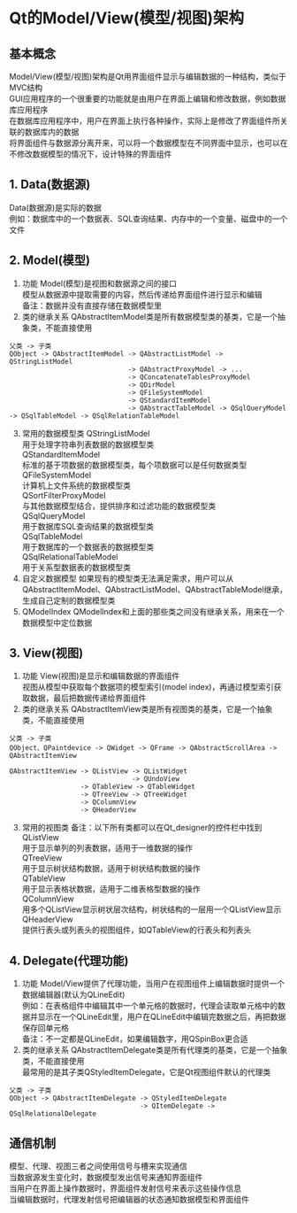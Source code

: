 # Qt的Model/View(模型/视图)架构

## 基本概念
Model/View(模型/视图)架构是Qt用界面组件显示与编辑数据的一种结构，类似于MVC结构  
GUI应用程序的一个很重要的功能就是由用户在界面上编辑和修改数据，例如数据库应用程序  
在数据库应用程序中，用户在界面上执行各种操作，实际上是修改了界面组件所关联的数据库内的数据  
将界面组件与数据源分离开来，可以将一个数据模型在不同界面中显示，也可以在不修改数据模型的情况下，设计特殊的界面组件  


## 1. Data(数据源)
Data(数据源)是实际的数据  
例如：数据库中的一个数据表、SQL查询结果、内存中的一个变量、磁盘中的一个文件  


## 2. Model(模型)
1. 功能
Model(模型)是视图和数据源之间的接口  
模型从数据源中提取需要的内容，然后传递给界面组件进行显示和编辑  
备注：数据并没有直接存储在数据模型里  
2. 类的继承关系
QAbstractltemModel类是所有数据模型类的基类，它是一个抽象类，不能直接使用  
```
父类 -> 子类
QObject -> QAbstractItemModel -> QAbstractListModel -> QStringListModel
                              -> QAbstractProxyModel -> ...
                              -> QConcatenateTablesProxyModel
                              -> QDirModel
                              -> QFileSystemModel
                              -> QStandardItemModel
                              -> QAbstractTableModel -> QSqlQueryModel -> QSqlTableModel -> QSqlRelationTableModel
```
3. 常用的数据模型类
QStringListModel  
用于处理字符串列表数据的数据模型类  
QStandardltemModel  
标准的基于项数据的数据模型类，每个项数据可以是任何数据类型  
QFileSystemModel  
计算机上文件系统的数据模型类  
QSortFilterProxyModel  
与其他数据模型结合，提供排序和过滤功能的数据模型类  
QSqlQueryModel  
用于数据库SQL查询结果的数据模型类  
QSqlTableModel  
用于数据库的一个数据表的数据模型类  
QSqlRelationalTableModel  
用于关系型数据表的数据模型类  
4. 自定义数据模型
如果现有的模型类无法满足需求，用户可以从QAbstractltemModel、QAbstractListModel、QAbstractTableModel继承，生成自己定制的数据模型类  
5. QModelIndex
QModelIndex和上面的那些类之间没有继承关系，用来在一个数据模型中定位数据  


## 3. View(视图)
1. 功能
View(视图)是显示和编辑数据的界面组件  
视图从模型中获取每个数据项的模型索引(model index)，再通过模型索引获取数据，最后把数据传递给界面组件  
2. 类的继承关系
QAbstractItemView类是所有视图类的基类，它是一个抽象类，不能直接使用  
```
父类 -> 子类
QObject、QPaintdevice -> QWidget -> QFrame -> QAbstractScrollArea -> QAbstractItemView

QAbstractItemView -> QListView -> QListWidget
                               -> QUndoView
                  -> QTableView -> QTableWidget
                  -> QTreeView -> QTreeWidget
                  -> QColumnView
                  -> QHeaderView
```
3. 常用的视图类
备注：以下所有类都可以在Qt_designer的控件栏中找到  
QListView  
用于显示单列的列表数据，适用于一维数据的操作  
QTreeView  
用于显示树状结构数据，适用于树状结构数据的操作  
QTableView  
用于显示表格状数据，适用于二维表格型数据的操作  
QColumnView  
用多个QListView显示树状层次结构，树状结构的一层用一个QListView显示  
QHeaderView  
提供行表头或列表头的视图组件，如QTableView的行表头和列表头  


## 4. Delegate(代理功能)
1. 功能
Model/View提供了代理功能，当用户在视图组件上编辑数据时提供一个数据编辑器(默认为QLineEdit)  
例如：在表格组件中编辑其中一个单元格的数据时，代理会读取单元格中的数据并显示在一个QLineEdit里，用户在QLineEdit中编辑完数据之后，再把数据保存回单元格  
备注：不一定都是QLineEdit，如果编辑数字，用QSpinBox更合适  
2. 类的继承关系
QAbstractltemDelegate类是所有代理类的基类，它是一个抽象类，不能直接使用  
最常用的是其子类QStyledltemDelegate，它是Qt视图组件默认的代理类  
```
父类 -> 子类
QObject -> QAbstractItemDelegate -> QStyledItemDelegate
                                 -> QItemDelegate -> QSqlRelationalDelegate
```


## 通信机制
模型、代理、视图三者之间使用信号与槽来实现通信  
当数据源发生变化时，数据模型发出信号来通知界面组件  
当用户在界面上操作数据时，界面组件发射信号来表示这些操作信息  
当编辑数据时，代理发射信号把编辑器的状态通知数据模型和界面组件  


